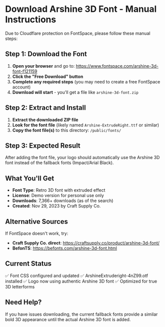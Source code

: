 # Download Arshine 3D Font - Manual Instructions

Due to Cloudflare protection on FontSpace, please follow these manual steps:

## Step 1: Download the Font
1. **Open your browser** and go to: https://www.fontspace.com/arshine-3d-font-f121159
2. **Click the "Free Download" button**
3. **Complete any required steps** (you may need to create a free FontSpace account)
4. **Download will start** - you'll get a file like `arshine-3d-font.zip`

## Step 2: Extract and Install
1. **Extract the downloaded ZIP file**
2. **Look for the font file** (likely named `Arshine-ExtrudeRight.ttf` or similar)
3. **Copy the font file(s)** to this directory: `/public/fonts/`

## Step 3: Expected Result
After adding the font file, your logo should automatically use the Arshine 3D font instead of the fallback fonts (Impact/Arial Black).

## What You'll Get
- **Font Type**: Retro 3D font with extruded effect
- **License**: Demo version for personal use only
- **Downloads**: 7,366+ downloads (as of the search)
- **Created**: Nov 29, 2023 by Craft Supply Co.

## Alternative Sources
If FontSpace doesn't work, try:
- **Craft Supply Co. direct**: https://craftsupply.co/product/arshine-3d-font/
- **BefonTS**: https://befonts.com/arshine-3d-font.html

## Current Status
✅ Font CSS configured and updated
✅ ArshineExtruderight-4nZ99.otf installed
✅ Logo now using authentic Arshine 3D font
✅ Optimized for true 3D letterforms

## Need Help?
If you have issues downloading, the current fallback fonts provide a similar bold 3D appearance until the actual Arshine 3D font is added.
